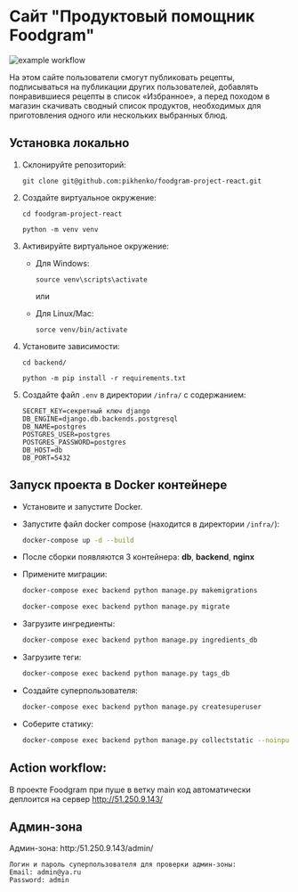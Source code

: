 # Сайт "Продуктовый помощник Foodgram"
![example workflow](https://github.com/Seryojka-dev/foodgram-project-react/actions/workflows/main.yml/badge.svg)

На этом сайте пользователи смогут публиковать рецепты, подписываться на публикации других пользователей, добавлять понравившиеся рецепты в список «Избранное», а перед походом в магазин скачивать сводный список продуктов, необходимых для приготовления одного или нескольких выбранных блюд.
## Установка локально
1. Склонируйте репозиторий:
    ```
    git clone git@github.com:pikhenko/foodgram-project-react.git
    ```


2. Создайте виртуальное окружение:
    ```
    cd foodgram-project-react
    ```
    ```
    python -m venv venv
    ```
3. Активируйте виртуальное окружение:  
    * Для Windows:
        ```
        source venv\scripts\activate
        ```
        или

    * Для Linux/Mac:
        ```
        sorce venv/bin/activate
        ```
4. Установите зависимости:
    ```
    cd backend/
    ```
    ```
    python -m pip install -r requirements.txt
    ```
5. Cоздайте файл `.env` в директории `/infra/` с содержанием:

    ```
    SECRET_KEY=секретный ключ django
    DB_ENGINE=django.db.backends.postgresql
    DB_NAME=postgres
    POSTGRES_USER=postgres
    POSTGRES_PASSWORD=postgres
    DB_HOST=db
    DB_PORT=5432
    ```

## Запуск проекта в Docker контейнере
* Установите и запустите Docker.
* Запустите файл docker compose (находится в директории `/infra/`):
    ```bash
    docker-compose up -d --build
    ```  
* После сборки появляются 3 контейнера: **db**, **backend**, **nginx**

* Примените миграции:
    ```bash
    docker-compose exec backend python manage.py makemigrations
    ```
    ```bash
    docker-compose exec backend python manage.py migrate
    ```
* Загрузите ингредиенты:
    ```bash
    docker-compose exec backend python manage.py ingredients_db
    ```
* Загрузите теги:
    ```bash
    docker-compose exec backend python manage.py tags_db
    ```
* Создайте суперпользователя:
    ```bash
    docker-compose exec backend python manage.py createsuperuser
    ```
* Соберите статику:
    ```bash
    docker-compose exec backend python manage.py collectstatic --noinput
    ```
## Action workflow:
В проекте Foodgram при пуше в ветку main код автоматически деплоится на сервер http://51.250.9.143/

## Админ-зона
Админ-зона: http:/51.250.9.143/admin/

```
Логин и пароль суперпользователя для проверки админ-зоны:
Email: admin@ya.ru
Password: admin
```


